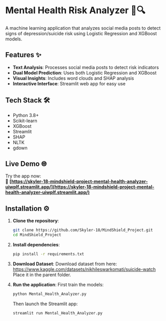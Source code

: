 # Mental Health Risk Analyzer 🧠🔍

A machine learning application that analyzes social media posts to detect signs of depression/suicide risk using Logistic Regression and XGBoost models.

## Features ✨

- **Text Analysis**: Processes social media posts to detect risk indicators
- **Dual Model Prediction**: Uses both Logistic Regression and XGBoost
- **Visual Insights**: Includes word clouds and SHAP analysis
- **Interactive Interface**: Streamlit web app for easy use

## Tech Stack 🛠️

- Python 3.8+
- Scikit-learn
- XGBoost
- Streamlit
- SHAP
- NLTK
- gdown

## Live Demo 🌐

Try the app now:  
🔗 **[https://skyler-18-mindshield-project-mental-health-analyzer-uiwplf.streamlit.app/](https://skyler-18-mindshield-project-mental-health-analyzer-uiwplf.streamlit.app/)**

## Installation ⚙️

1. **Clone the repository**:
   ```bash
   git clone https://github.com/Skyler-18/MindShield_Project.git
   cd MindShield_Project
   ```

2. **Install dependencies**:
   ```bash
   pip install -r requirements.txt
   ```

3. **Download Dataset**:
   Download dataset from here: https://www.kaggle.com/datasets/nikhileswarkomati/suicide-watch
   Place it in the parent folder.

4. **Run the application**:
   First train the models:
   ```bash
   python Mental_Health_Analyzer.py
   ```

   Then launch the Streamlit app:
   ```bash
   streamlit run Mental_Health_Analyzer.py
   ```
